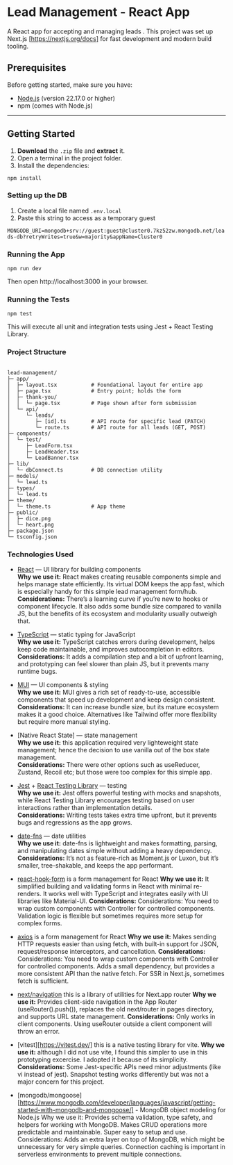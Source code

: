 # Lead Management - React App

A React app for accepting and managing leads . This project was set up Next.js [https://nextjs.org/docs] for fast development and modern build tooling.

## Prerequisites

Before getting started, make sure you have:

- [Node.js](https://nodejs.org/) (version 22.17.0 or higher)
- npm (comes with Node.js)

---

## Getting Started

1. **Download** the `.zip` file and **extract** it.
2. Open a terminal in the project folder.
3. Install the dependencies:

```
npm install
```

### Setting up the DB

1. Create a local file named `.env.local`
2. Paste this string to access as a temporary guest

`MONGODB_URI=mongodb+srv://guest:guest@cluster0.7kz52zw.mongodb.net/leads-db?retryWrites=true&w=majority&appName=Cluster0`

### Running the App

```
npm run dev

```

Then open http://localhost:3000 in your browser.

### Running the Tests

```
npm test

```

This will execute all unit and integration tests using Jest + React Testing Library.

### Project Structure
```

lead-management/
├─ app/
│  ├─ layout.tsx           # Foundational layout for entire app
│  ├─ page.tsx             # Entry point; holds the form
│  ├─ thank-you/
│  │  └─ page.tsx          # Page shown after form submission
│  └─ api/
│     └─ leads/
│        ├─ [id].ts        # API route for specific lead (PATCH)
│        └─ route.ts       # API route for all leads (GET, POST)
├─ components/
│  └─ test/
│     ├─ LeadForm.tsx
│     ├─ LeadHeader.tsx
│     └─ LeadBanner.tsx
├─ lib/
│  └─ dbConnect.ts         # DB connection utility
├─ models/
│  └─ lead.ts
├─ types/
│  └─ lead.ts
├─ theme/
│  └─ theme.ts             # App theme
├─ public/
│  ├─ dice.png
│  └─ heart.png
├─ package.json
└─ tsconfig.json
```


### Technologies Used

- [React](https://react.dev/) — UI library for building components  
  **Why we use it:** React makes creating reusable components simple and helps manage state efficiently. Its virtual DOM keeps the app fast, which is especially handy for this simple lead management form/hub.  
  **Considerations:** There’s a learning curve if you’re new to hooks or component lifecycle. It also adds some bundle size compared to vanilla JS, but the benefits of its ecosystem and modularity usually outweigh that.

- [TypeScript](https://www.typescriptlang.org/) — static typing for JavaScript  
  **Why we use it:** TypeScript catches errors during development, helps keep code maintainable, and improves autocompletion in editors.  
  **Considerations:** It adds a compilation step and a bit of upfront learning, and prototyping can feel slower than plain JS, but it prevents many runtime bugs.

- [MUI](https://mui.com/) — UI components & styling  
  **Why we use it:** MUI gives a rich set of ready-to-use, accessible components that speed up development and keep design consistent.  
  **Considerations:** It can increase bundle size, but its mature ecosystem makes it a good choice. Alternatives like Tailwind offer more flexibility but require more manual styling.

- [Native React State] — state management  
  **Why we use it:** this application required very lighteweight state management; hence the decision to use vanilla out of the box state management.  
  **Considerations:** There were other options such as useReducer, Zustand, Recoil etc; but those were too complex for this simple app.

- [Jest](https://jestjs.io/) + [React Testing Library](https://testing-library.com/) — testing  
  **Why we use it:** Jest offers powerful testing with mocks and snapshots, while React Testing Library encourages testing based on user interactions rather than implementation details.  
  **Considerations:** Writing tests takes extra time upfront, but it prevents bugs and regressions as the app grows.

- [date-fns](https://date-fns.org/) — date utilities  
  **Why we use it:** date-fns is lightweight and makes formatting, parsing, and manipulating dates simple without adding a heavy dependency.  
  **Considerations:** It’s not as feature-rich as Moment.js or Luxon, but it’s smaller, tree-shakable, and keeps the app performant.

- [react-hook-form](https://react-hook-form.com/) is a form management for React
  **Why we use it:** It simplified building and validating forms in React with minimal re-renders. It works well with TypeScript and integrates easily with UI libraries like Material-UI.
  **Considerations:** Considerations: You need to wrap custom components with Controller for controlled components. Validation logic is flexible but sometimes requires more setup for complex forms.

- [axios](https://axios-http.com/) is a form management for React
  **Why we use it:** Makes sending HTTP requests easier than using fetch, with built-in support for JSON, request/response interceptors, and cancellation.
  **Considerations:** Considerations: You need to wrap custom components with Controller for controlled components. Adds a small dependency, but provides a more consistent API than the native fetch. For SSR in Next.js, sometimes fetch is sufficient.

- [next/navigation](https://nextjs.org/docs/app/building-your-application/routing/navigation-and-routing) this is a library of utilities for Next.app router
  **Why we use it:** Provides client-side navigation in the App Router (useRouter().push()), replaces the old next/router in pages directory, and supports URL state management.
  **Considerations:** Only works in client components. Using useRouter outside a client component will throw an error.

- [vitest][https://vitest.dev/] this is a native testing library for vite.
  **Why we use it:** although I did not use vite, I found this simpler to use in this prototyping excercise. I adopted it because of its simplicity.
  **Considerations:** Some Jest-specific APIs need minor adjustments (like vi instead of jest). Snapshot testing works differently but was not a major concern for this project.

- [mongodb/mongoose][https://www.mongodb.com/developer/languages/javascript/getting-started-with-mongodb-and-mongoose/] - MongoDB object modeling for Node.js
  Why we use it: Provides schema validation, type safety, and helpers for working with MongoDB. Makes CRUD operations more predictable and maintainable. Super easy to setup and use.
  Considerations: Adds an extra layer on top of MongoDB, which might be unnecessary for very simple queries. Connection caching is important in serverless environments to prevent multiple connections.

